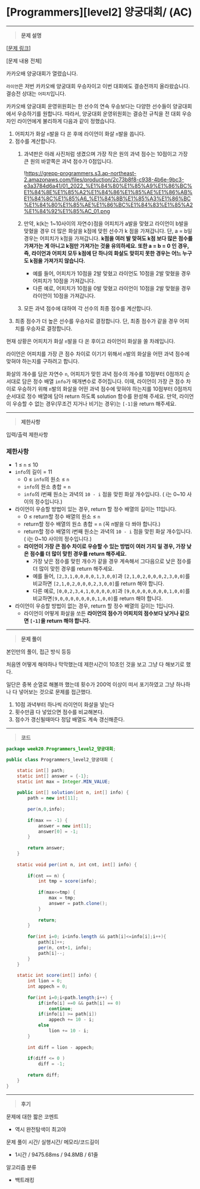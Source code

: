# [Programmers][level2] 양궁대회/ (AC)

---

> **문제 설명**
> 

[[문제 링크](https://school.programmers.co.kr/learn/courses/30/lessons/92342)]

[문제 내용 전체]

카카오배 양궁대회가 열렸습니다.

`라이언`은 저번 카카오배 양궁대회 우승자이고 이번 대회에도 결승전까지 올라왔습니다. 결승전 상대는 `어피치`입니다.

카카오배 양궁대회 운영위원회는 한 선수의 연속 우승보다는 다양한 선수들이 양궁대회에서 우승하기를 원합니다. 따라서, 양궁대회 운영위원회는 결승전 규칙을 전 대회 우승자인 라이언에게 불리하게 다음과 같이 정했습니다.

1. 어피치가 화살 `n`발을 다 쏜 후에 라이언이 화살 `n`발을 쏩니다.
2. 점수를 계산합니다.
    1. 과녁판은 아래 사진처럼 생겼으며 가장 작은 원의 과녁 점수는 10점이고 가장 큰 원의 바깥쪽은 과녁 점수가 0점입니다.
        
        !https://grepp-programmers.s3.ap-northeast-2.amazonaws.com/files/production/2c73b8f8-c938-4b6e-9bc3-e3a3784d6a41/01_2022_%E1%84%80%E1%85%A9%E1%86%BC%E1%84%8E%E1%85%A2%E1%84%86%E1%85%AE%E1%86%AB%E1%84%8C%E1%85%A6_%E1%84%8B%E1%85%A3%E1%86%BC%E1%84%80%E1%85%AE%E1%86%BC%E1%84%83%E1%85%A2%E1%84%92%E1%85%AC_01.png
        
    2. 만약, k(k는 1~10사이의 자연수)점을 어피치가 a발을 맞혔고 라이언이 b발을 맞혔을 경우 더 많은 화살을 k점에 맞힌 선수가 k 점을 가져갑니다. 단, a = b일 경우는 어피치가 k점을 가져갑니다. **k점을 여러 발 맞혀도 k점 보다 많은 점수를 가져가는 게 아니고 k점만 가져가는 것을 유의하세요. 또한 a = b = 0 인 경우, 즉, 라이언과 어피치 모두 k점에 단 하나의 화살도 맞히지 못한 경우는 어느 누구도 k점을 가져가지 않습니다.**
        - 예를 들어, 어피치가 10점을 2발 맞혔고 라이언도 10점을 2발 맞혔을 경우 어피치가 10점을 가져갑니다.
        - 다른 예로, 어피치가 10점을 0발 맞혔고 라이언이 10점을 2발 맞혔을 경우 라이언이 10점을 가져갑니다.
    3. 모든 과녁 점수에 대하여 각 선수의 최종 점수를 계산합니다.
3. 최종 점수가 더 높은 선수를 우승자로 결정합니다. 단, 최종 점수가 같을 경우 어피치를 우승자로 결정합니다.

현재 상황은 어피치가 화살 `n`발을 다 쏜 후이고 라이언이 화살을 쏠 차례입니다.

라이언은 어피치를 가장 큰 점수 차이로 이기기 위해서 `n`발의 화살을 어떤 과녁 점수에 맞혀야 하는지를 구하려고 합니다.

화살의 개수를 담은 자연수 `n`, 어피치가 맞힌 과녁 점수의 개수를 10점부터 0점까지 순서대로 담은 정수 배열 `info`가 매개변수로 주어집니다. 이때, 라이언이 가장 큰 점수 차이로 우승하기 위해 `n`발의 화살을 어떤 과녁 점수에 맞혀야 하는지를 10점부터 0점까지 순서대로 정수 배열에 담아 return 하도록 solution 함수를 완성해 주세요. 만약, 라이언이 우승할 수 없는 경우(무조건 지거나 비기는 경우)는 `[-1]`을 return 해주세요.

---

> **제한사항**
> 

입력/출력 제한사항

### 제한사항

- 1 ≤ `n` ≤ 10
- `info`의 길이 = 11
    - 0 ≤ `info`의 원소 ≤ `n`
    - `info`의 원소 총합 = `n`
    - `info`의 i번째 원소는 과녁의 `10 - i` 점을 맞힌 화살 개수입니다. ( i는 0~10 사이의 정수입니다.)
- 라이언이 우승할 방법이 있는 경우, return 할 정수 배열의 길이는 11입니다.
    - 0 ≤ return할 정수 배열의 원소 ≤ `n`
    - return할 정수 배열의 원소 총합 = `n` (꼭 n발을 다 쏴야 합니다.)
    - return할 정수 배열의 i번째 원소는 과녁의 `10 - i` 점을 맞힌 화살 개수입니다. ( i는 0~10 사이의 정수입니다.)
    - **라이언이 가장 큰 점수 차이로 우승할 수 있는 방법이 여러 가지 일 경우, 가장 낮은 점수를 더 많이 맞힌 경우를 return 해주세요.**
        - 가장 낮은 점수를 맞힌 개수가 같을 경우 계속해서 그다음으로 낮은 점수를 더 많이 맞힌 경우를 return 해주세요.
        - 예를 들어, `[2,3,1,0,0,0,0,1,3,0,0]`과 `[2,1,0,2,0,0,0,2,3,0,0]`를 비교하면 `[2,1,0,2,0,0,0,2,3,0,0]`를 return 해야 합니다.
        - 다른 예로, `[0,0,2,3,4,1,0,0,0,0,0]`과 `[9,0,0,0,0,0,0,0,1,0,0]`를 비교하면`[9,0,0,0,0,0,0,0,1,0,0]`를 return 해야 합니다.
- 라이언이 우승할 방법이 없는 경우, return 할 정수 배열의 길이는 1입니다.
    - 라이언이 어떻게 화살을 쏘든 **라이언의 점수가 어피치의 점수보다 낮거나 같으면 `[-1]`을 return 해야 합니다.**

---

> **문제 풀이**
> 

본인만의 풀이, 접근 방식 등등

처음엔 어떻게 해야하나 막막했는데 제한시간이 10초인 것을 보고 그냥 다 해보기로 했다.

일단은 중복 순열로 해볼까 했는데 횟수가 200억 이상이 떠서 포기하였고 그냥 하나하나 다 넣어보는 것으로 문제를 접근했다.

1. 10점 과녁부터 하나씩 라이언이 화살을 넣는다
2. 횟수만큼 다 넣었으면 점수를 비교해본다.
3. 점수가 갱신될때마다 정답 배열도 계속 갱신해준다.

---

> **코드**
> 

```java
package week20.Programmers_level2_양궁대회;

public class Programmers_level2_양궁대회 {

	static int[] path;
    static int[] answer = {-1};
    static int max = Integer.MIN_VALUE;
    
    public int[] solution(int n, int[] info) {
        path = new int[11];
        
        per(n,0,info);
        
        if(max == -1) {
            answer = new int[1];
            answer[0] = -1;
        }
        
        return answer;
    }
    
    static void per(int n, int cnt, int[] info) {
        
        if(cnt == n) {
            int tmp = score(info);
            
            if(max<=tmp) {
                max = tmp;
                answer = path.clone();
            }
            
            return;
        }
        
        for(int i=0; i<info.length && path[i]<=info[i];i++){
            path[i]++;
            per(n, cnt+1, info);
            path[i]--;
        }
    }
    
    static int score(int[] info) {
        int lion = 0;
        int appech = 0;
        
        for(int i=0;i<path.length;i++) {
            if(info[i] ==0 && path[i] == 0)
                continue;
            if(info[i] >= path[i]) 
                appech += 10 - i;
            else
                lion += 10 - i;
        }
        
        int diff = lion - appech;
        
        if(diff <= 0 )
            diff = -1;
        
        return diff;
    }
}

```

---

> **후기**
> 

문제에 대한 짧은 코멘트

- 역시 완전탐색이 최고야

문제 풀이 시간/ 실행시간/ 메모리/코드길이

- 1시간 / 9475.68ms / 94.8MB / 61줄

알고리즘 분류

- 백트래킹